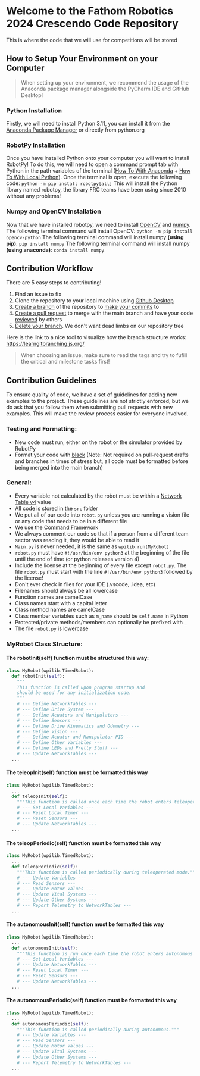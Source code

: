 
# Welcome to the Fathom Robotics 2024 Crescendo Code Repository
This is where the code that we will use for competitions will be stored
## How to Setup Your Environment on your Computer

> When setting up your environment, we recommend the usage of the
> Anaconda package manager alongside the PyCharm IDE and GitHub Desktop!

### Python Installation
Firstly, we will need to install Python 3.11, you can install it from the [Anaconda Package Manager](https://www.anaconda.com/download) or directly from python.org
### RobotPy Installation
Once you have installed Python onto your computer you will want to install RobotPy! To do this, we will need to open a command prompt tab with Python in the path variables of the terminal ([How To With Anaconda](https://conda.io/projects/conda/en/latest/user-guide/tasks/manage-environments.html#activating-an-environment) + [How To With Local Python](https://www.simplilearn.com/tutorials/python-tutorial/python-path)). Once the terminal is open, execute the following code:
`python -m pip install robotpy[all]`
This will install the Python library named robotpy, the library FRC teams have been using since 2010 without any problems!
### Numpy and OpenCV Installation
Now that we have installed robotpy, we need to install [OpenCV](https://pypi.org/project/opencv-python/) and [numpy](https://numpy.org/install/). The following terminal command will install OpenCV:
`python -m pip install opencv-python`
The following terminal command will install numpy **(using pip)**:
`pip install numpy`
The following terminal command will install numpy **(using anaconda)**:
`conda install numpy`
## Contribution Workflow
There are 5 easy steps to contributing!
1. Find an issue to fix
2. Clone the repository to your local machine using [Github Desktop](https://docs.github.com/en/desktop/installing-and-authenticating-to-github-desktop/installing-github-desktop)
3. [Create a branch](https://docs.github.com/en/get-started/quickstart/github-flow#create-a-branch) of the repository to [make your commits](https://docs.github.com/en/get-started/quickstart/github-flow#make-changes) to
4. [Create a pull request](https://docs.github.com/en/get-started/quickstart/github-flow#create-a-pull-request) to merge with the main branch and have your code [reviewed](https://docs.github.com/en/get-started/quickstart/github-flow#address-review-comments) by others
5. [Delete your branch](https://docs.github.com/en/get-started/quickstart/github-flow#delete-your-branch). We don't want dead limbs on our repository tree

Here is the link to a nice tool to visualize how the branch structure works:
https://learngitbranching.js.org/

> When choosing an issue, make sure to read the tags and try to fufill the critical and milestone tasks first!

## Contribution Guidelines
To ensure quality of code, we have a set of guidelines for adding new examples to the project. These guidelines are not strictly enforced, but we do ask that you follow them when submitting pull requests with new examples. This will make the review process easier for everyone involved.

### Testing and Formatting:
 - New code must run, either on the robot or the simulator provided by RobotPy
 - Format your code with [black](https://black.readthedocs.io/en/latest/) (Note: Not required on pull-request drafts and branches in times of stress but, all code must be formatted before being merged into the main branch)

### General:
 - Every variable not calculated by the robot must be within a [Network Table v4](https://robotpy.readthedocs.io/projects/pyntcore/en/stable/ntcore.html) value
 - All code is stored in the `src` folder
 - We put all of our code into `robot.py` unless you are running a vision file or any code that needs to be in a different file
 - We use the [Command Framework](https://robotpy.readthedocs.io/en/stable/frameworks/command.html)
 - We always comment our code so that if a person from a different team sector was reading it, they would be able to read it
 - `Main.py` is never needed, it is the same as `wpilib.run(MyRobot)`
 - `robot.py` must have `#!/usr/bin/env python3` at the beginning of the file until the end of time (or python releases version 4)
  - Include the license at the beginning of every file except `robot.py`. The file `robot.py` must start with the line `#!/usr/bin/env python3` followed by the license!
 -  Don't ever check in files for your IDE (.vscode, .idea, etc)
 -  Filenames should always be all lowercase
 -   Function names are camelCase
 -   Class names start with a capital letter
 -   Class method names are camelCase
 -   Class member variables such as  `m_name`  should be  `self.name`  in Python
 -   Protected/private methods/members can optionally be prefixed with  `_`
 -   The file `robot.py` is lowercase

### MyRobot Class Structure:
#### The robotInit(self) function must be structured this way:
```python
class MyRobot(wpilib.TimedRobot):  
  def robotInit(self):  
    """  
    This function is called upon program startup and  
    should be used for any initialization code.  
    """
    # --- Define NetworkTables ---
    # --- Define Drive System ---
    # --- Define Acuators and Manipulators ---
    # --- Define Sensors ---
    # --- Define Drive Kinematics and Odometry ---
    # --- Define Vision ---
    # --- Define Acuator and Manipulator PID ---
    # --- Define Other Variables ---
    # --- Define LEDs and Pretty Stuff ---
    # --- Update NetworkTables ---
  ...
```
#### The teleopInit(self) function must be formatted this way
```python
class MyRobot(wpilib.TimedRobot):
  ...
  def teleopInit(self):
    """This function is called once each time the robot enters teleoperated mode."""
    # --- Set Local Variables ---
    # --- Reset Local Timer ---
    # --- Reset Sensors ---
    # --- Update NetworkTables ---
  ...
```
#### The teleopPeriodic(self) function must be formatted this way
```python
class MyRobot(wpilib.TimedRobot):
  ...
  def teleopPeriodic(self):
    """This function is called periodically during teleoperated mode."""
    # --- Update Variables ---
    # --- Read Sensors ---
    # --- Update Motor Values ---
    # --- Update Vital Systems ---
    # --- Update Other Systems ---
    # --- Report Telemetry to NetworkTables ---
  ...
```
#### The autonomousInit(self) function must be formatted this way
```python
class MyRobot(wpilib.TimedRobot):
  ...
  def autonomousInit(self):
    """This function is run once each time the robot enters autonomous mode."""
    # --- Set Local Variables ---
    # --- Update NetworkTables ---
    # --- Reset Local Timer ---
    # --- Reset Sensors ---
    # --- Update NetworkTables ---
  ...
```
#### The autonomousPeriodic(self) function must be formatted this way
```python
class MyRobot(wpilib.TimedRobot):
  ...
  def autonomousPeriodic(self):
    """This function is called periodically during autonomous."""
    # --- Update Variables ---
    # --- Read Sensors ---
    # --- Update Motor Values ---
    # --- Update Vital Systems ---
    # --- Update Other Systems ---
    # --- Report Telemetry to NetworkTables ---
  ...
```
